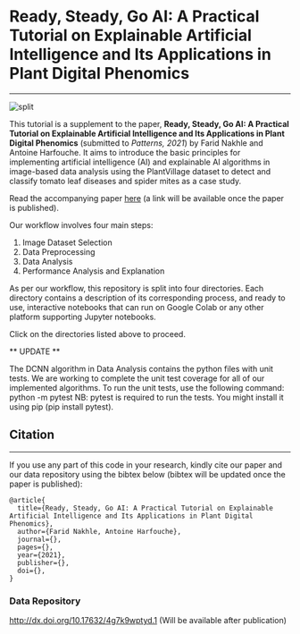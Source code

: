 # Ready, Steady, Go AI: A Practical Tutorial on Explainable Artificial Intelligence and Its Applications in Plant Digital Phenomics
----
![split](http://faridnakhle.com/pv/githubimages/RSGlogo.png?t=1)

This tutorial is a supplement to the paper, **Ready, Steady, Go AI: A Practical Tutorial on Explainable Artificial Intelligence and Its Applications in Plant Digital Phenomics** (submitted to *Patterns, 2021*) by Farid Nakhle and Antoine Harfouche. It aims to introduce the basic principles for implementing artificial intelligence (AI) and explainable AI algorithms in image-based data analysis using the PlantVillage dataset to detect and classify tomato leaf diseases and spider mites as a case study.

Read the accompanying paper [here](https://doi.org) (a link will be available once the paper is published).

Our workflow involves four main steps:
1. Image Dataset Selection
2. Data Preprocessing
3. Data Analysis
4. Performance Analysis and Explanation

As per our workflow, this repository is split into four directories. Each directory contains a description of its corresponding process, and ready to use, interactive notebooks that can run on Google Colab or any other platform supporting Jupyter notebooks.

Click on the directories listed above to proceed.

** UPDATE **

The DCNN algorithm in Data Analysis contains the python files with unit tests. 
We are working to complete the unit test coverage for all of our implemented algorithms. 
To run the unit tests, use the following command:
python -m pytest
NB: pytest is required to run the tests. You might install it using pip (pip install pytest).

## Citation
----
If you use any part of this code in your research, kindly cite our paper and our data repository using the bibtex below (bibtex will be updated once the paper is published):

```
@article{
  title={Ready, Steady, Go AI: A Practical Tutorial on Explainable Artificial Intelligence and Its Applications in Plant Digital Phenomics},
  author={Farid Nakhle, Antoine Harfouche},
  journal={},
  pages={},
  year={2021},
  publisher={},
  doi={},
}
```
### Data Repository
http://dx.doi.org/10.17632/4g7k9wptyd.1
(Will be available after publication)